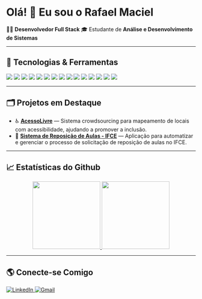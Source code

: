 # Olá! 👋 Eu sou o Rafael Maciel

👨‍💻 **Desenvolvedor Full Stack** 🎓 Estudante de **Análise e Desenvolvimento de Sistemas**

---

## 🚀 Tecnologias & Ferramentas

<div>
  <img src="https://img.shields.io/badge/HTML5-E34F26?style=for-the-badge&logo=html5&logoColor=white" />
  <img src="https://img.shields.io/badge/CSS3-1572B6?style=for-the-badge&logo=css3&logoColor=white" />
  <img src="https://img.shields.io/badge/JavaScript-F7DF1E?style=for-the-badge&logo=javascript&logoColor=black" />
  <img src="https://img.shields.io/badge/React-20232A?style=for-the-badge&logo=react&logoColor=61DAFB" />
  <img src="https://img.shields.io/badge/Node.js-339933?style=for-the-badge&logo=nodedotjs&logoColor=white" />
  <img src="https://img.shields.io/badge/Express.js-000000?style=for-the-badge&logo=express&logoColor=white" />
  <img src="https://img.shields.io/badge/Python-3776AB?style=for-the-badge&logo=python&logoColor=white" />
  <img src="https://img.shields.io/badge/C%2B%2B-00599C?style=for-the-badge&logo=cplusplus&logoColor=white" />
  <img src="https://img.shields.io/badge/Tailwind_CSS-38B2AC?style=for-the-badge&logo=tailwind-css&logoColor=white" />
  <img src="https://img.shields.io/badge/Bootstrap-563D7C?style=for-the-badge&logo=bootstrap&logoColor=white" />
  <img src="https://img.shields.io/badge/PostgreSQL-316192?style=for-the-badge&logo=postgresql&logoColor=white" />
  <img src="https://img.shields.io/badge/SQLite-003B57?style=for-the-badge&logo=sqlite&logoColor=white" />
  <img src="https://img.shields.io/badge/Supabase-3FCF8E?style=for-the-badge&logo=supabase&logoColor=white" />
  <img src="https://img.shields.io/badge/GIT-E44C30?style=for-the-badge&logo=git&logoColor=white" />
  <img src="https.img.shields.io/badge/Visual_Studio_Code-0078D4?style=for-the-badge&logo=visual%20studio%20code&logoColor=white" />
</div>

---

## 🗂️ Projetos em Destaque

- ♿ [**AcessoLivre**](https://github.com/Rafaelmacie/Acesso-Livre) — Sistema crowdsourcing para mapeamento de locais com acessibilidade, ajudando a promover a inclusão.
- 🏫 [**Sistema de Reposição de Aulas - IFCE**](https://github.com/Rafaelmacie/Sistema-de-reposicao-de-aulas) — Aplicação para automatizar e gerenciar o processo de solicitação de reposição de aulas no IFCE.

---

## 📈 Estatísticas do Github

<div align="center">
  <a href="https://github.com/Rafaelmacie">
    <img height="180em" src="https://github-readme-stats.vercel.app/api?username=Rony2201&show_icons=true&theme=dark&include_all_commits=true&count_private=true"/>
    <img height="180em" src="https://github-readme-stats.vercel.app/api/top-langs/?username=Rony2201&layout=compact&langs_count=7&theme=dark"/>
  </a>
</div>

---

## 🌎 Conecte-se Comigo

<div>
  <a href="https://www.linkedin.com/in/rafaelmacieln/" target="_blank">
    <img src="https://img.shields.io/badge/-LinkedIn-0077B5?style=for-the-badge&logo=linkedin&logoColor=white" alt="LinkedIn"/>
  </a>
  <a href="mailto:rafaelmn934@gmail.com" target="_blank">
    <img src="https://img.shields.io/badge/-Gmail-D14836?style=for-the-badge&logo=gmail&logoColor=white" alt="Gmail"/>
  </a>
</div>

